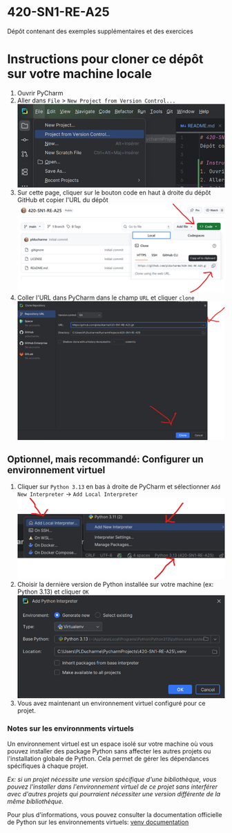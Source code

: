 # 420-SN1-RE-A25
Dépôt contenant des exemples supplémentaires et des exercices

# Instructions pour cloner ce dépôt sur votre machine locale
1. Ouvrir PyCharm
2. Aller dans `File` > `New Project from Version Control...` ![New project from Version Control](images/nouveau.png)
3. Sur cette page, cliquer sur le bouton code en haut à droite du dépôt GitHub et copier l'URL du dépôt ![Copier l'URL du dépôt](images/copier_url.png)
4. Coller l'URL dans PyCharm dans le champ `URL` et cliquer `clone`![Coller l'URL dans PyCharm](images/coller_url.png)

## Optionnel, mais recommandé: Configurer un environnement virtuel
1. Cliquer sur `Python 3.13` en bas à droite de PyCharm et sélectionner `Add New Interpreter` -> `Add Local Interpreter` ![Cliquer sur Python 3.13](images/python_version.png)
2. Choisir la dernière version de Python installée sur votre machine (ex: Python 3.13) et cliquer `OK` ![Choisir la version de Python](images/venv.png)
3. Vous avez maintenant un environnement virtuel configuré pour ce projet.

### Notes sur les environnments virtuels
Un environnement virtuel est un espace isolé sur votre machine où vous pouvez installer des package Python sans affecter les autres projets ou l'installation globale de Python. Cela permet de gérer les dépendances spécifiques à chaque projet.  

*Ex: si un projet nécessite une version spécifique d'une bibliothèque, vous pouvez l'installer dans l'environnement virtuel de ce projet sans interférer avec d'autres projets qui pourraient nécessiter une version différente de la même bibliothèque.*  

Pour plus d'informations, vous pouvez consulter la documentation officielle de Python sur les environnements virtuels: [venv documentation](https://docs.python.org/3/library/venv.html)